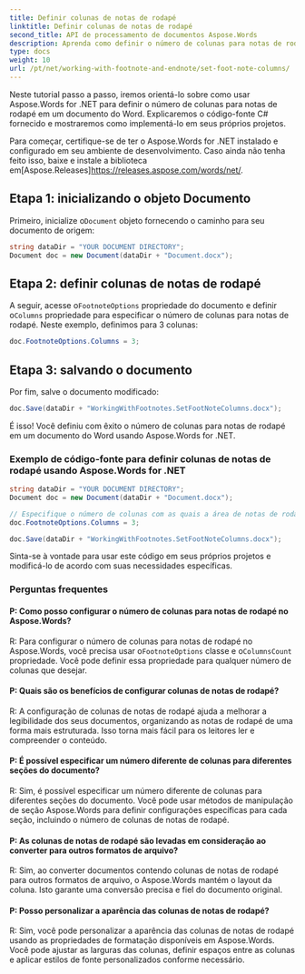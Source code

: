 ```yaml
---
title: Definir colunas de notas de rodapé
linktitle: Definir colunas de notas de rodapé
second_title: API de processamento de documentos Aspose.Words
description: Aprenda como definir o número de colunas para notas de rodapé em documentos do Word usando Aspose.Words for .NET.
type: docs
weight: 10
url: /pt/net/working-with-footnote-and-endnote/set-foot-note-columns/
---
```


Neste tutorial passo a passo, iremos orientá-lo sobre como usar Aspose.Words for .NET para definir o número de colunas para notas de rodapé em um documento do Word. Explicaremos o código-fonte C# fornecido e mostraremos como implementá-lo em seus próprios projetos.

 Para começar, certifique-se de ter o Aspose.Words for .NET instalado e configurado em seu ambiente de desenvolvimento. Caso ainda não tenha feito isso, baixe e instale a biblioteca em[Aspose.Releases]https://releases.aspose.com/words/net/.

## Etapa 1: inicializando o objeto Documento

 Primeiro, inicialize o`Document` objeto fornecendo o caminho para seu documento de origem:

```csharp
string dataDir = "YOUR DOCUMENT DIRECTORY";
Document doc = new Document(dataDir + "Document.docx");
```

## Etapa 2: definir colunas de notas de rodapé

 A seguir, acesse o`FootnoteOptions` propriedade do documento e definir o`Columns` propriedade para especificar o número de colunas para notas de rodapé. Neste exemplo, definimos para 3 colunas:

```csharp
doc.FootnoteOptions.Columns = 3;
```

## Etapa 3: salvando o documento

Por fim, salve o documento modificado:

```csharp
doc.Save(dataDir + "WorkingWithFootnotes.SetFootNoteColumns.docx");
```

É isso! Você definiu com êxito o número de colunas para notas de rodapé em um documento do Word usando Aspose.Words for .NET.

### Exemplo de código-fonte para definir colunas de notas de rodapé usando Aspose.Words for .NET

```csharp
string dataDir = "YOUR DOCUMENT DIRECTORY"; 
Document doc = new Document(dataDir + "Document.docx");

// Especifique o número de colunas com as quais a área de notas de rodapé será formatada.
doc.FootnoteOptions.Columns = 3;

doc.Save(dataDir + "WorkingWithFootnotes.SetFootNoteColumns.docx");
```

Sinta-se à vontade para usar este código em seus próprios projetos e modificá-lo de acordo com suas necessidades específicas.

### Perguntas frequentes

#### P: Como posso configurar o número de colunas para notas de rodapé no Aspose.Words?

 R: Para configurar o número de colunas para notas de rodapé no Aspose.Words, você precisa usar o`FootnoteOptions` classe e o`ColumnsCount` propriedade. Você pode definir essa propriedade para qualquer número de colunas que desejar.

#### P: Quais são os benefícios de configurar colunas de notas de rodapé?

R: A configuração de colunas de notas de rodapé ajuda a melhorar a legibilidade dos seus documentos, organizando as notas de rodapé de uma forma mais estruturada. Isso torna mais fácil para os leitores ler e compreender o conteúdo.

#### P: É possível especificar um número diferente de colunas para diferentes seções do documento?

R: Sim, é possível especificar um número diferente de colunas para diferentes seções do documento. Você pode usar métodos de manipulação de seção Aspose.Words para definir configurações específicas para cada seção, incluindo o número de colunas de notas de rodapé.

#### P: As colunas de notas de rodapé são levadas em consideração ao converter para outros formatos de arquivo?

R: Sim, ao converter documentos contendo colunas de notas de rodapé para outros formatos de arquivo, o Aspose.Words mantém o layout da coluna. Isto garante uma conversão precisa e fiel do documento original.

#### P: Posso personalizar a aparência das colunas de notas de rodapé?

R: Sim, você pode personalizar a aparência das colunas de notas de rodapé usando as propriedades de formatação disponíveis em Aspose.Words. Você pode ajustar as larguras das colunas, definir espaços entre as colunas e aplicar estilos de fonte personalizados conforme necessário.